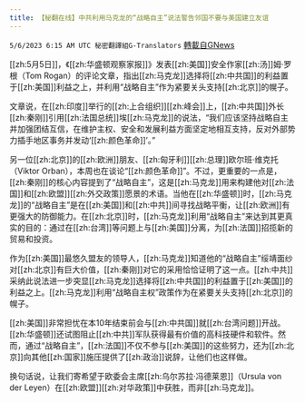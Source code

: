 ```yaml
---
title: 【秘翻在线】中共利用马克龙的“战略自主”说法警告邻国不要与美国建立友谊
---
```

`5/6/2023 6:15 AM UTC 秘密翻譯組G-Translators` [轉載自GNews](https://gnews.org/articles/1279310)

[[zh:5月5日]]，《[[zh:华盛顿观察家报]]》发表[[zh:美国]]安全作家[[zh:汤]]姆·罗根（Tom Rogan）的评论文章，指出[[zh:马克龙]]选择将[[zh:中共国]]的利益置于[[zh:美国]]利益之上，并利用“战略自主”作为紧要关头支持[[zh:北京]]的幌子。

文章说，在[[zh:印度]]举行的[[zh:上合组织]][[zh:峰会]]上，[[zh:中共国]]外长[[zh:秦刚]]引用[[zh:法国总统]]埃[[zh:马克龙]]的说法，“我们应该坚持战略自主并加强团结互信，在维护主权、安全和发展利益方面坚定地相互支持，反对外部势力插手地区事务并发动‘[[zh:颜色革命]]’。”

另一位[[zh:北京]]的[[zh:欧洲]]朋友、[[zh:匈牙利]][[zh:总理]]欧尔班·维克托（Viktor Orban），本周也在谈论“[[zh:颜色革命]]”。不过，更重要的一点是，[[zh:秦刚]]的核心内容提到了“战略自主”，这是[[zh:马克龙]]用来构建他对[[zh:法国]]和[[zh:欧盟]][[zh:外交政策]]愿景的术语。当他在[[zh:华盛顿]]时，[[zh:马克龙]]的“战略自主”是在[[zh:美国]]和[[zh:中共]]间寻找战略平衡，让[[zh:欧洲]]有更强大的防御能力。在[[zh:北京]]时，[[zh:马克龙]]利用“战略自主”来达到其更真实的目的：通过在[[zh:台湾]]等问题上与[[zh:美国]]分离，为[[zh:法国]]招揽新的贸易和投资。

作为[[zh:美国]]最悠久盟友的领导人，[[zh:马克龙]]知道他的“战略自主”绥靖面纱对[[zh:北京]]有巨大价值，[[zh:秦刚]]对它的采用恰恰证明了这一点。[[zh:中共]]采纳此说法进一步突显[[zh:马克龙]]选择将[[zh:中共国]]的利益置于[[zh:美国]]的利益之上。[[zh:马克龙]]利用“战略自主权”政策作为在紧要关头支持[[zh:北京]]的幌子。

[[zh:美国]]非常担忧在本10年结束前会与[[zh:中共国]]就[[zh:台湾问题]]开战。[[zh:华盛顿]]还试图阻止[[zh:中共]]军队获得最有价值的高科技硬件和软件。然而，通过“战略自主”，[[zh:法国]]不仅不参与[[zh:美国]]的这些努力，还为[[zh:北京]]向其他[[zh:国家]]施压提供了[[zh:政治]]说辞，让他们也这样做。

换句话说，让我们寄希望于欧委会主席[[zh:乌尔苏拉·冯德莱恩]]（Ursula von der Leyen）在[[zh:欧盟]][[zh:对华政策]]中获胜，而非[[zh:马克龙]]。
